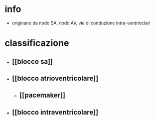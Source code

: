 # info
- originano da nodo SA, nodo AV, vie di conduzione intra-ventrioclari

# classificazione
- ## [[blocco sa]]
- ## [[blocco atrioventricolare]]
	- ## [[pacemaker]]
- ## [[blocco intraventricolare]]